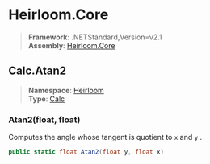 # Heirloom.Core

> **Framework**: .NETStandard,Version=v2.1  
> **Assembly**: [Heirloom.Core][0]  

## Calc.Atan2

> **Namespace**: [Heirloom][0]  
> **Type**: [Calc][1]  

### Atan2(float, float)

Computes the angle whose tangent is quotient to `x` and `y` .

```cs
public static float Atan2(float y, float x)
```

[0]: ../Heirloom.Core.md
[1]: Heirloom.Calc.md
